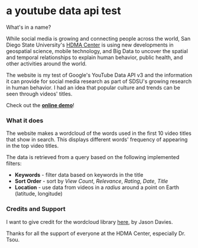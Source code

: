 # a youtube data api test
What's in a name?

While social media is growing and connecting people across the world, San Diego State University's [HDMA Center](https://humandynamics.sdsu.edu/) is using new developments in geospatial science, mobile technology, and Big Data to uncover the spatial and temporal relationships to explain human behavior, public health, and other activities around the world.

The website is my test of Google's YouTube Data API v3 and the information it can provide for social media research as part of SDSU's growing research in human behavior. I had an idea that popular culture and trends can be seen through videos' titles.

Check out the [**online demo**](https://mrquo.github.io/sdsu-youtubeapi/)!

### What it does
The website makes a wordcloud of the words used in the first 10 video titles that show in search.
This displays different words' frequency of appearing in the top video titles.

The data is retrieved from a query based on the following implemented filters:
* **Keywords** - filter data based on keywords in the title
* **Sort Order** - sort by *View Count*, *Relevance*, *Rating*, *Date*, *Title*
* **Location** - use data from videos in a *radius* around a point on Earth (latitude, longitude)

### Credits and Support
I want to give credit for the wordcloud library [here](https://github.com/jasondavies/d3-cloud), by Jason Davies.

Thanks for all the support of everyone at the HDMA Center, especially Dr. Tsou.
